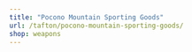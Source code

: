 ```yaml
---
title: "Pocono Mountain Sporting Goods"
url: /tafton/pocono-mountain-sporting-goods/
shop: weapons
---
```

